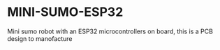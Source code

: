 # MINI-SUMO-ESP32
Mini sumo robot with an ESP32 microcontrollers on board, this is a PCB design to manofacture
